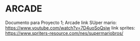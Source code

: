 # ARCADE
Documento para Proyecto 1; Arcade
link SUper mario: https://www.youtube.com/watch?v=7D4uoSoQsjw
link sprites: https://www.spriters-resource.com/nes/supermariobros/
